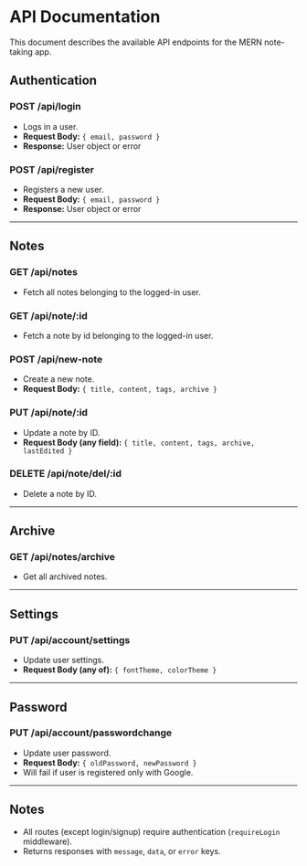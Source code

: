 # API Documentation

This document describes the available API endpoints for the MERN note-taking app.

## Authentication

### POST /api/login

- Logs in a user.
- **Request Body:** `{ email, password }`
- **Response:** User object or error

### POST /api/register

- Registers a new user.
- **Request Body:** `{ email, password }`
- **Response:** User object or error

---

## Notes

### GET /api/notes

- Fetch all notes belonging to the logged-in user.

### GET /api/note/:id

- Fetch a note by id belonging to the logged-in user.

### POST /api/new-note

- Create a new note.
- **Request Body:** `{ title, content, tags, archive }`

### PUT /api/note/:id

- Update a note by ID.
- **Request Body (any field):** `{ title, content, tags, archive, lastEdited }`

### DELETE /api/note/del/:id

- Delete a note by ID.

---

## Archive

### GET /api/notes/archive

- Get all archived notes.

---

## Settings

### PUT /api/account/settings

- Update user settings.
- **Request Body (any of):** `{ fontTheme, colorTheme }`

---

## Password

### PUT /api/account/passwordchange

- Update user password.
- **Request Body:** `{ oldPassword, newPassword }`
- Will fail if user is registered only with Google.

---

## Notes

- All routes (except login/signup) require authentication (`requireLogin` middleware).
- Returns responses with `message`, `data`, or `error` keys.
